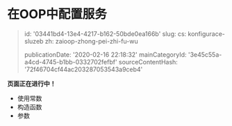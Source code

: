 在OOP中配置服务
=========

> id: '03441bd4-13e4-4217-b162-50bde0ea166b'
> slug:
> 	cs: konfigurace-sluzeb
> 	zh: zaioop-zhong-pei-zhi-fu-wu
> 
> publicationDate: '2020-02-16 22:18:32'
> mainCategoryId: '3e45c55a-a4cd-4745-b1bb-0332702fefbf'
> sourceContentHash: '72f46704cf44ac203287053543a9ceb4'

**页面正在进行中！**

- 使用常数
- 构造函数
- 参数
